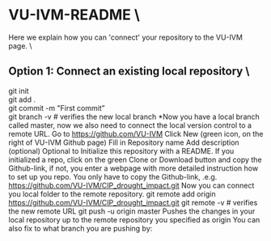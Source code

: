 # VU-IVM-README \

Here we explain how you can 'connect' your repository to the VU-IVM page. \

## Option 1: Connect an existing local repository \

git init \
git add . \
git commit -m "First commit” \
git branch -v # verifies the new local branch
*Now you have a local branch called master, now we also need to connect the local version control to a remote URL.
Go to https://github.com/VU-IVM
Click New (green icon, on the right of VU-IVM Github page)
Fill in Repository name
Add description (optional)
Optional to Initialize this repository with a README.
If you initialized a repo, click on the green Clone or Download button and copy the Github-link, if not, you enter a webpage with more detailed instruction how to set up you repo. 
You only have to copy the Github-link, .e.g. https://github.com/VU-IVM/CIP_drought_impact.git
Now you can connect you local folder to the remote repository.
git remote add origin https://github.com/VU-IVM/CIP_drought_impact.git
git remote -v # verifies the new remote URL
git push -u origin master
Pushes the changes in your local repository up to the remote repository you specified as origin
You can also fix to what branch you are pushing by:
